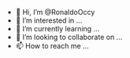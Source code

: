 - 👋 Hi, I’m @RonaldoOccy
- 👀 I’m interested in ...
- 🌱 I’m currently learning ...
- 💞️ I’m looking to collaborate on ...
- 📫 How to reach me ...

<!---
RonaldoOccy/RonaldoOccy is a ✨ special ✨ repository because its `README.md` (this file) appears on your GitHub profile.
You can click the Preview link to take a look at your changes.
--->
